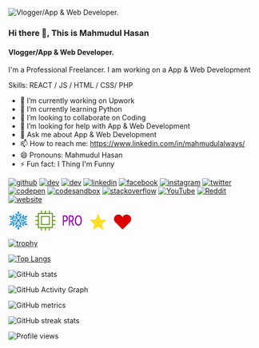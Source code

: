 ![Vlogger/App & Web Developer.](https://media.licdn.com/dms/image/C5616AQFVffuLl4jJLQ/profile-displaybackgroundimage-shrink_350_1400/0/1662511516078?e=1677110400&v=beta&t=HPufxm-abV3ukqOUoJHbQwWfsmCVNwUo6q5PE3qZK_s)

### Hi there 👋, This is Mahmudul Hasan
#### Vlogger/App & Web Developer.


I'm a Professional Freelancer.
I am working on a App & Web Development

Skills: REACT / JS / HTML / CSS/ PHP
- 🔭 I’m currently working on Upwork
- 🌱 I’m currently learning Python
- 👯 I’m looking to collaborate on Coding 
- 🤔 I’m looking for help with App & Web Development
- 💬 Ask me about App & Web Development
- 📫 How to reach me: https://www.linkedin.com/in/mahmudulalways/
- 😄 Pronouns: Mahmudul Hasan 
- ⚡ Fun fact: I Thing I'm Funny 


[<img src='https://cdn.jsdelivr.net/npm/simple-icons@3.0.1/icons/github.svg' alt='github' height='40'>](https://github.com/IamMahmudulHasan)  [<img src='https://cdn.jsdelivr.net/npm/simple-icons@3.0.1/icons/dev-dot-to.svg' alt='dev' height='40'>](https://dev.to/IamMahmudulHasan)  [<img src='https://cdn.jsdelivr.net/npm/simple-icons@3.0.1/icons/hashnode.svg' alt='dev' height='40'>](IamMahmudulHasan)  [<img src='https://cdn.jsdelivr.net/npm/simple-icons@3.0.1/icons/linkedin.svg' alt='linkedin' height='40'>](https://www.linkedin.com/in/https://www.linkedin.com/in/mahmudulalways//)  [<img src='https://cdn.jsdelivr.net/npm/simple-icons@3.0.1/icons/facebook.svg' alt='facebook' height='40'>](https://www.facebook.com/mahmudulalways)  [<img src='https://cdn.jsdelivr.net/npm/simple-icons@3.0.1/icons/instagram.svg' alt='instagram' height='40'>](https://www.instagram.com/https://www.instagram.com/mahmudulalways//)  [<img src='https://cdn.jsdelivr.net/npm/simple-icons@3.0.1/icons/twitter.svg' alt='twitter' height='40'>](https://twitter.com/mahmudulalways)  [<img src='https://cdn.jsdelivr.net/npm/simple-icons@3.0.1/icons/codepen.svg' alt='codepen' height='40'>](https://codepen.io/mahmudulalways)  [<img src='https://cdn.jsdelivr.net/npm/simple-icons@3.0.1/icons/codesandbox.svg' alt='codesandbox' height='40'>](https://codesandbox.io/u/mahmudulalways)  [<img src='https://cdn.jsdelivr.net/npm/simple-icons@3.0.1/icons/stackoverflow.svg' alt='stackoverflow' height='40'>](https://stackoverflow.com/users/20816535)  [<img src='https://cdn.jsdelivr.net/npm/simple-icons@3.0.1/icons/youtube.svg' alt='YouTube' height='40'>](https://www.youtube.com/channel/URj3yhcUjB2TcFrO1gKz7w)  [<img src='https://cdn.jsdelivr.net/npm/simple-icons@3.0.1/icons/reddit.svg' alt='Reddit' height='40'>](https://www.reddit.com/user/mahmudulalways)  [<img src='https://cdn.jsdelivr.net/npm/simple-icons@3.0.1/icons/icloud.svg' alt='website' height='40'>](https://www.randommahmudul.com/)  

<a href='https://archiveprogram.github.com/'><img src='https://raw.githubusercontent.com/acervenky/animated-github-badges/master/assets/acbadge.gif' width='40' height='40'></a> <a href='https://docs.github.com/en/developers'><img src='https://raw.githubusercontent.com/acervenky/animated-github-badges/master/assets/devbadge.gif' width='40' height='40'></a> <a href='https://github.com/pricing'><img src='https://raw.githubusercontent.com/acervenky/animated-github-badges/master/assets/pro.gif' width='40' height='40'></a> <a href='https://stars.github.com/'><img src='https://raw.githubusercontent.com/acervenky/animated-github-badges/master/assets/starbadge.gif' width='35' height='35'></a> <a href='https://docs.github.com/en/github/supporting-the-open-source-community-with-github-sponsors'><img src='https://raw.githubusercontent.com/acervenky/animated-github-badges/master/assets/sponsorbadge.gif' width='35' height='35'></a> 

[![trophy](https://github-profile-trophy.vercel.app/?username=IamMahmudulHasan)](https://github.com/ryo-ma/github-profile-trophy)

[![Top Langs](https://github-readme-stats.vercel.app/api/top-langs/?username=IamMahmudulHasan)](https://github.com/anuraghazra/github-readme-stats)

![GitHub stats](https://github-readme-stats.vercel.app/api?username=IamMahmudulHasan&show_icons=true&count_private=true)  

![GitHub Activity Graph](https://activity-graph.herokuapp.com/graph?username=IamMahmudulHasan)  

![GitHub metrics](https://metrics.lecoq.io/IamMahmudulHasan)  

![GitHub streak stats](https://streak-stats.demolab.com/?user=IamMahmudulHasan)  

![Profile views](https://gpvc.arturio.dev/IamMahmudulHasan)  
